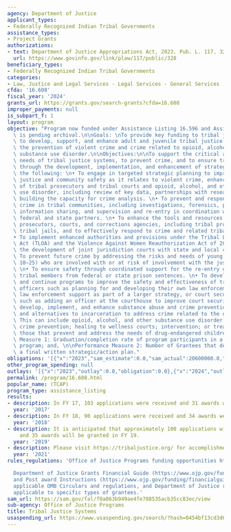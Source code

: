```yaml
---
agency: Department of Justice
applicant_types:
- Federally Recognized Indian Tribal Governments
assistance_types:
- Project Grants
authorizations:
- text: Department of Justice Appropriations Act, 2023. Pub. L. 117, 328.
  url: https://www.govinfo.gov/link/plaw/117/public/328
beneficiary_types:
- Federally Recognized Indian Tribal Governments
categories:
- Law, Justice and Legal Services - Legal Services - General Services
cfda: '16.608'
fiscal_year: '2024'
grants_url: https://grants.gov/search-grants?cfda=16.608
improper_payments: null
is_subpart_f: 1
layout: program
objective: "Program now funded under Assistance Listing 16.596 and Assistance Listing\
  \ is pending archival.\n\nGoals: \nTo provide key funding to tribal justice systems\
  \ to develop, support, and enhance adult and juvenile tribal justice systems and\
  \ the prevention of violent crime and crime related to opioid, alcohol, and other\
  \ substance use disorder.\n\nObjectives:\n\nTo support the critical and priority\
  \ needs of tribal justice systems, to prevent crime, and to ensure tribal safety\
  \ through the development, implementation, and enhancement of strategies, including\
  \ the following: \n• To engage in targeted strategic planning to improve tribal\
  \ justice and community safety as it relates to violent crime, enhancing the capacity\
  \ of tribal prosecutors and tribal courts and opioid, alcohol, and other substance\
  \ use disorder, including review of key data, partnerships with researchers, and\
  \ building the capacity for crime analysis. \n• To prevent and respond to violent\
  \ crime in tribal communities, including investigations, forensics, prosecutions,\
  \ information sharing, and supervision and re-entry in coordination with other key\
  \ federal and state partners. \n• To enhance the tools and resources for tribal\
  \ prosecutors, courts, and corrections agencies, including tribal probation and\
  \ tribal jails, and to effectively respond to crime and related tribal safety. \n\
  • To implement enhanced authorities and provisions under the Tribal Law and Order\
  \ Act (TLOA) and the Violence Against Women Reauthorization Act of 2013 and to support\
  \ the development of joint jurisdiction courts with state and local courts. \n•\
  \ To prevent future crime by addressing the risks and needs of young adults (ages\
  \ 18–25) who are involved with or at risk of involvement with the justice system.\
  \ \n• To ensure safety through coordinated support for the re-entry of returning\
  \ tribal members from federal or state prison sentences. \n• To develop, enhance,\
  \ and continue programs to improve the safety and effectiveness of tribal law enforcement\
  \ officers such as planning for and developing their own law enforcement agency,\
  \ law enforcement support as part of a larger strategy, or court security issues\
  \ such as adding an officer at the courthouse to improve court security. \n• To\
  \ develop, implement, and enhance substance abuse and crime prevention, interventions,\
  \ and alternatives to incarceration to address crime related to the opioid epidemic.\
  \ This can include opioid, alcohol, and other substance use disorder and related\
  \ crime prevention; healing to wellness courts; intervention; or treatment, including\
  \ those that prevent and address the needs of drug-endangered children.\n\nPerformance\
  \ Measure 1: Graduation/completion rate of program participants in a Drug Court/Healing-To-Wellness/Treatment\
  \ program; and, \n\nPerformance Measure 2: Number of Grantees that developed a completed\
  \ a final written strategic/action plan."
obligations: '[{"x":"2023","sam_estimate":0.0,"sam_actual":20600000.0,"usa_spending_actual":-1098864.32},{"x":"2024","sam_estimate":0.0,"sam_actual":0.0,"usa_spending_actual":0.0},{"x":"2025","sam_estimate":0.0,"sam_actual":0.0,"usa_spending_actual":360699.41}]'
other_program_spending: null
outlays: '[{"x":"2023","outlay":0.0,"obligation":0.0},{"x":"2024","outlay":0.0,"obligation":0.0},{"x":"2025","outlay":156461.64,"obligation":380000.0}]'
permalink: /program/16.608.html
popular_name: (TCAP)
program_type: assistance_listing
results:
- description: In FY 17, 103 applications were received and 31 awards were granted.
  year: '2017'
- description: In FY 18, 90 applications were received and 34 awards were granted.
  year: '2018'
- description: It is anticipated that approximately 100 applications will be received
    and 35 awards will be granted in FY 19.
  year: '2019'
- description: Please visit https://tribaljustice.org/ for accomplishments.
  year: '2021'
rules_regulations: 'Office of Justice Programs funding opportunities https://www.ojp.gov/funding/explore/current-funding-opportunities

  Department of Justice Grants Financial Guide (https://www.ojp.gov/funding/financialguidedoj/overview)
  and Post award Instructions (https://www.ojp.gov/funding/financialguidedoj/iii-postaward-requirements),
  applicable OMB Circulars and regulations, and Department of Justice regulations
  applicable to specific types of grantees.'
sam_url: https://sam.gov/fal/f0a863b949ae4fe788535acb35cc83ec/view
sub-agency: Office of Justice Programs
title: Tribal Justice Systems
usaspending_url: https://www.usaspending.gov/search/?hash=0454bf13cd3d6d84c7dd9d6a4dfb1b8a
---
```

